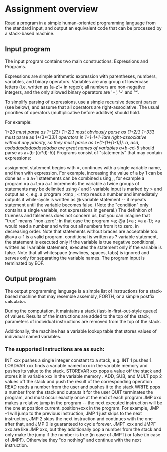 # Assignment overview
Read a program in a simple human-oriented programming language from the standard input, and output an equivalent code that can be processed by a stack-based machine.

## Input program
The input program contains two main constructions: Expressions and Programs.

Expressions are simple arithmetic expression with parentheses, numbers, variables, and binary operators. Variables are any group of lowercase letters (i.e. written as [a-z]+ in regex); all numbers are non-negative integers, and the only allowed binary operators are '+', '-' and '*'.

To simplify parsing of expressions, use a simple recursive descent parser (see below), and assume that all operators are right-associative. The usual priorities of operators (multiplicative before additive) should hold.

For example:

1+2*3 must parse as 1+(2*3)
(1+2)*3 must obviously parse as (1+2)*3
1+3*3*3 must parse as 1+(3*(3*3))
operators in 1+1-1+1-1are right-associative without any priority, so they must parse as 1+(1-(1+(1-1))).
a, asd, asdadasdadasdasdadsa are great names of variables
a+b-c*d-5 should parse as a+(b-((c*d)-5))
Programs consist of "statements" that may contain expressions:

assignment statement begins with =, continues with a single variable name, and then with expression. For example, increasing the value of a by 1 can be done as = a a+1
statements can be combined using ;, for example a program =a a+1;=a a+1 increments the variable a twice
groups of statements may be delimited using { and }
variable input is marked by > and output as <, e.g. a program >tmp ; < tmp reads a number and immediately outputs it
while-cycle is written as @ variable statement -- it repeats statement until the variable becomes false. (Note the "condition" only contains a single variable, not expressions in general.) The definition of trueness and falseness does not concern us, but you can imagine that "true" means "non-zero"; in that case the program >a; @a {<a ; =a a-1}; <a would read a number and write out all numbers from it to zero, in decreasing order. Note that statements without braces are acceptable too: @a=a a-1 is a valid program.
conditional is written as ? variable statement, the statement is executed only if the variable is true
negative conditional, written as ! variable statement, executes the statement only if the variable is false.
Note that all whitespace (newlines, spaces, tabs) is ignored and serves only for separating the variable names. The program input is terminated by EOF.

## Output program
The output programming language is a simple list of instructions for a stack-based machine that may resemble assembly, FORTH, or a simple postfix calculator.

During the computation, it maintains a stack (last-in-first-out-style queue) of values. Results of the instructions are added to the top of the stack, parameters of individual instructions are removed from the top of the stack.

Additionally, the machine has a variable lookup table that stores values of individual named variables.

### The supported instructions are as such:

INT xxx pushes a single integer constant to a stack, e.g. INT 1 pushes 1.
LOADVAR xxx finds a variable named xxx in the variable memory and pushes its value to the stack.
STOREVAR xxx pops a value off the stack and stores it in variable xxx in the variable memory .
ADD, SUB, and MULT pop 2 values off the stack and push the result of the corresponding operation
READ reads a number from the user and pushes it to the stack
WRITE pops a number from the stack and outputs it for the user
QUIT terminates the program, and must occur exactly once at the end of each program
JMP xxx makes a relative jump in the program -- the next executed instruction will be the one at position current_position+xxx in the program. For example, JMP -1 will jump to the previous instruction, JMP 1 just skips to the next instruction, JMP 2 skips the next instruction and continues with the one after that, and JMP 0 is guaranteed to cycle forever.
JMPT xxx and JMPF xxx are like JMP xxx, but they additionally pop a number from the stack and only make the jump if the number is true (in case of JMPT) or false (in case of JMPF). Otherwise they "do nothing" and continue with the next instruction.
